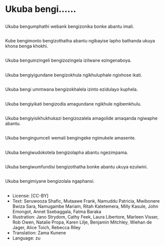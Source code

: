 # Ukuba bengi......

##
Ukuba bengumphathi webank
bengizonika bonke abantu
imali.

##
Kube bengimonto
bengizothatha abantu ngibayise
lapho bathanda ukuya khona
benga khokhi.

##
Ukuba bengumzingeli bengizozingela izilwane ezingenaboya.

##
Ukuba bengiyigundane
bengizokhula ngikhuluphale
ngixhose ikati.

##
Ukuba bengi umntwana
bengizokhalela izinto ezidulayo
kuphela.

##
Ukuba bengiyikati bengizodla amagundane ngikhule ngibemkhulu.

##
Ukuba bengiyisikhukhukazi
bengizozalela amagolide
amaqanda ngiwaphe abantu.

##
Ukuba bengingumceli wemali
bengingeke ngimukele
amasente.

##
Ukuba bengiwudokotela
bengizolapha abantu
ngezimpama.

##
Ukuba bengiwumfundisi bengizothatha bonke abantu ukuya ezulwini.

##
Ukuba bengimiyane bengizolala ngaphansi.

##
* License: [CC-BY]
* Text: Seruwooza Shafic, Mutaawe Frank, Namuddu Patricia, Mwibonere Bwiza Sara, Namugambe Mariam, Ritah Katetemera, Milly Kasule, John Emongot, Annet Ssebaggala, Fatma Baraka
* Illustration: Jano Strydom, Cathy Feek, Laura Libertore, Marleen Visser, Rob Owen, Natalie Propa, Karen Lilje, Benjamin Mitchley, Wiehan de Jager, Alice Toich, Rebecca Riley
* Translation: Zama Kunene
* Language: zu
